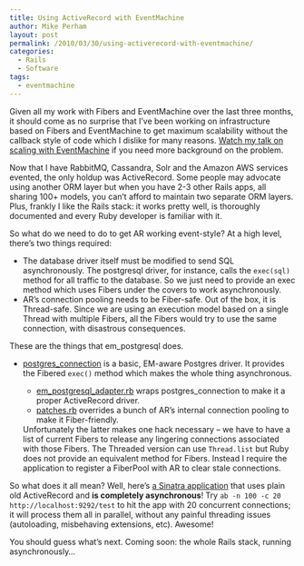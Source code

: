 ```yaml
---
title: Using ActiveRecord with EventMachine
author: Mike Perham
layout: post
permalink: /2010/03/30/using-activerecord-with-eventmachine/
categories:
  - Rails
  - Software
tags:
  - eventmachine
---
```

Given all my work with Fibers and EventMachine over the last three months, it should come as no surprise that I&#8217;ve been working on infrastructure based on Fibers and EventMachine to get maximum scalability without the callback style of code which I dislike for many reasons. [Watch my talk on scaling with EventMachine][1] if you need more background on the problem.

Now that I have RabbitMQ, Cassandra, Solr and the Amazon AWS services evented, the only holdup was ActiveRecord. Some people may advocate using another ORM layer but when you have 2-3 other Rails apps, all sharing 100+ models, you can&#8217;t afford to maintain two separate ORM layers. Plus, frankly I like the Rails stack: it works pretty well, is thoroughly documented and every Ruby developer is familiar with it.

So what do we need to do to get AR working event-style? At a high level, there&#8217;s two things required:

*   The database driver itself must be modified to send SQL asynchronously. The postgresql driver, for instance, calls the `exec(sql)` method for all traffic to the database. So we just need to provide an exec method which uses Fibers under the covers to work asynchronously.
*   AR&#8217;s connection pooling needs to be Fiber-safe. Out of the box, it is Thread-safe. Since we are using an execution model based on a single Thread with multiple Fibers, all the Fibers would try to use the same connection, with disastrous consequences.

These are the things that em_postgresql does.

*   [postgres_connection][2] is a basic, EM-aware Postgres driver. It provides the Fibered `exec()` method which makes the whole thing asynchronous. 
    *   [em\_postgresql\_adapter.rb][3] wraps postgres_connection to make it a proper ActiveRecord driver.
    *   [patches.rb][4] overrides a bunch of AR&#8217;s internal connection pooling to make it Fiber-friendly.</ul> 
    Unfortunately the latter makes one hack necessary &#8211; we have to have a list of current Fibers to release any lingering connections associated with those Fibers. The Threaded version can use `Thread.list` but Ruby does not provide an equivalent method for Fibers. Instead I require the application to register a FiberPool with AR to clear stale connections.
    
    So what does it all mean? Well, here&#8217;s [a Sinatra application][5] that uses plain old ActiveRecord and **is completely asynchronous**! Try `ab -n 100 -c 20 http://localhost:9292/test` to hit the app with 20 concurrent connections; it will process them all in parallel, without any painful threading issues (autoloading, misbehaving extensions, etc). Awesome!
    
    You should guess what&#8217;s next. Coming soon: the whole Rails stack, running asynchronously&#8230;

 [1]: /2010/01/27/scalable-ruby-processing-with-eventmachine/
 [2]: http://github.com/mperham/em_postgresql/blob/master/lib/postgres_connection.rb
 [3]: http://github.com/mperham/em_postgresql/blob/master/lib/active_record/connection_adapters/em_postgresql_adapter.rb
 [4]: http://github.com/mperham/em_postgresql/blob/master/lib/active_record/patches.rb
 [5]: http://github.com/mperham/em_postgresql/blob/master/examples/app.rb